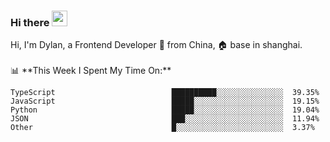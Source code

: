 ### Hi there <img src="https://media.giphy.com/media/hvRJCLFzcasrR4ia7z/giphy.gif" width="25px">

<!-- ![visitors](https://visitor-badge.glitch.me/badge?page_id=dislfyer.dislfyer) --!>

Hi, I'm Dylan, a Frontend Developer 🚀 from China, 🏠 base in shanghai.
<br/>
<br/>

📊 **This Week I Spent My Time On:**


<!--START_SECTION:waka-->

```text
TypeScript                          ██████████░░░░░░░░░░░░░░░  39.35%
JavaScript                          █████░░░░░░░░░░░░░░░░░░░░  19.15%
Python                              █████░░░░░░░░░░░░░░░░░░░░  19.04%
JSON                                ███░░░░░░░░░░░░░░░░░░░░░░  11.94%
Other                               █░░░░░░░░░░░░░░░░░░░░░░░░  3.37%
```

<!--END_SECTION:waka-->

<!--
**About Me:**
 -->
